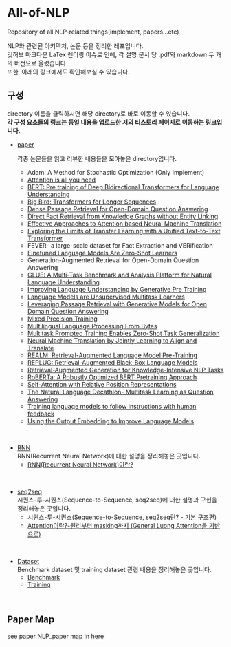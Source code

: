 # All-of-NLP
Repository of all NLP-related things(implement, papers...etc)

NLP와 관련된 아키텍처, 논문 등을 정리한 레포입니다.  
깃허브 마크다운 LaTex 렌더링 이슈로 인헤, 각 설명 문서 당 .pdf와 markdown 두 개의 버전으로 올렸습니다.  
또한, 아래의 링크에서도 확인해보실 수 있습니다.


## 구성
directory 이름을 클릭하시면 해당 directory로 바로 이동할 수 있습니다.  
**각 구성 요소들의 링크는 동일 내용을 업로드한 저의 티스토리 페이지로 이동하는 링크입니다.**  
- [paper](./paper/)  

    각종 논문들을 읽고 리뷰한 내용들을 모아놓은 directory입니다.
    - Adam: A Method for Stochastic Optimization (Only Implement)
    - [Attention is all you need](https://gbdai.tistory.com/46)
    - [BERT: Pre training of Deep Bidirectional Transformers for Language Understanding](https://gbdai.tistory.com/50)
    - [Big Bird: Transformers for Longer Sequences  ](https://gbdai.tistory.com/60)
    - [Dense Passage Retrieval for Open-Domain Question Answering](https://gbdai.tistory.com/72)
    - [Direct Fact Retrieval from Knowledge Graphs without Entity Linking](https://gbdai.tistory.com/73)
    - [Effective Approaches to Attention based Neural Machine Translation](https://gbdai.tistory.com/45)
    - [Exploring the Limits of Transfer Learning with a Unified Text-to-Text Transformer](https://gbdai.tistory.com/62)
    - FEVER- a large-scale dataset for Fact Extraction and VERification
    - [Finetuned Language Models Are Zero-Shot Learners](https://gbdai.tistory.com/70)
    - Generation-Augmented Retrieval for Open-Domain Question Answering
    - [GLUE: A Multi-Task Benchmark and Analysis Platform for Natural Language Understanding](https://gbdai.tistory.com/51)
    - [Improving Language Understanding by Generative Pre Training](https://gbdai.tistory.com/49)
    - [Language Models are Unsupervised Multitask Learners](https://gbdai.tistory.com/57)
    - [Leveraging Passage Retrieval with Generative Models for Open Domain Question Answering](https://gbdai.tistory.com/68)  
    - [Mixed Precision Training](https://gbdai.tistory.com/40)
    - [Multilingual Language Processing From Bytes](https://gbdai.tistory.com/58)
    - [Multitask Prompted Training Enables Zero-Shot Task Generalization](https://gbdai.tistory.com/71)  
    - [Neural Machine Translation by Jointly Learning to Align and Translate](https://gbdai.tistory.com/44)
    - [REALM: Retrieval-Augmented Language Model Pre-Training](https://gbdai.tistory.com/63)
    - [REPLUG: Retrieval-Augmented Black-Box Language Models](https://gbdai.tistory.com/64)  
    - [Retrieval-Augmented Generation for Knowledge-Intensive NLP Tasks](https://gbdai.tistory.com/67)  
    - [RoBERTa: A Robustly Optimized BERT Pretraining Approach](https://gbdai.tistory.com/52)
    - [Self-Attention with Relative Position Representations](https://gbdai.tistory.com/61)
    - [The Natural Language Decathlon- Multitask Learning as Question Answering](https://gbdai.tistory.com/56)
    - [Training language models to follow instructions with human feedback](https://gbdai.tistory.com)  
    - [Using the Output Embedding to Improve Language Models](https://gbdai.tistory.com/48)
  

<br>

- [RNN](./RNN/)  
RNN(Recurrent Neural Network)에 대한 설명을 정리해놓은 곳입니다.  
  - [RNN(Recurrent Neural Network)이란?](https://gbdai.tistory.com/43)   

  
<br>

- [seq2seq](./seq2seq/)  
시퀀스-투-시퀀스(Sequence-to-Sequence, seq2seq)에 대한 설명과 구현을 정리해놓은 곳입니다.
  - [시퀀스-투-시퀀스(Sequence-to-Sequence, seq2seq란? - 기본 구조편)](https://gbdai.tistory.com/37)
  - [Attention이란?-원리부터 masking까지 (General Luong Attention을 기반으로)](https://gbdai.tistory.com/38)

<br>

- [Dataset](./Dataset/)  
Benchmark dataset 및 training dataset 관련 내용을 정리해놓은 곳입니다.
  - [Benchmark](./Dataset/Benchmark/)
  - [Training](./Dataset/Training/)

<br>

## Paper Map
see paper NLP_paper map in [here](https://github.com/augustinLib/NLP-Paper-Map)

